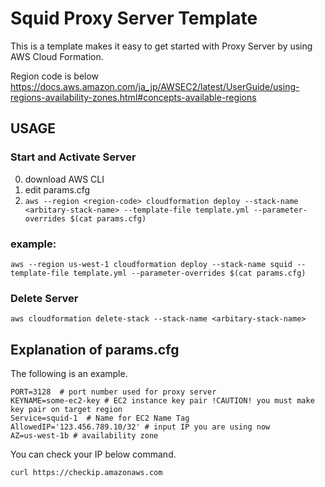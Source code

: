 # Squid Proxy Server Template

This is a template makes it easy to get started with Proxy Server by using AWS Cloud Formation.

Region code is below
https://docs.aws.amazon.com/ja_jp/AWSEC2/latest/UserGuide/using-regions-availability-zones.html#concepts-available-regions

## USAGE
### Start and Activate Server
0. download AWS CLI
1. edit params.cfg
2. `aws --region <region-code> cloudformation deploy --stack-name <arbitary-stack-name> --template-file template.yml --parameter-overrides $(cat params.cfg)`

### example:
`aws --region us-west-1 cloudformation deploy --stack-name squid --template-file template.yml --parameter-overrides $(cat params.cfg)`

### Delete Server
`aws cloudformation delete-stack --stack-name <arbitary-stack-name>`

## Explanation of params.cfg
The following is an example.
```
PORT=3128  # port number used for proxy server
KEYNAME=some-ec2-key # EC2 instance key pair !CAUTION! you must make key pair on target region
Service=squid-1  # Name for EC2 Name Tag 
AllowedIP='123.456.789.10/32' # input IP you are using now
AZ=us-west-1b # availability zone 
```

You can check your IP below command. 
```
curl https://checkip.amazonaws.com
```
